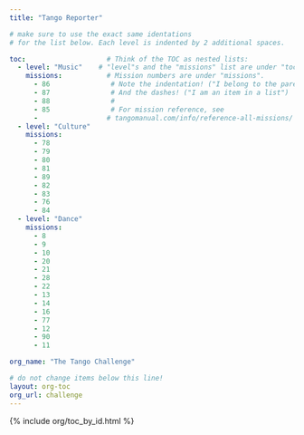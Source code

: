 ```yaml
---
title: "Tango Reporter"

# make sure to use the exact same identations
# for the list below. Each level is indented by 2 additional spaces.

toc:                    # Think of the TOC as nested lists:
  - level: "Music"    # "level"s and the "missions" list are under "toc"
    missions:           # Mission numbers are under "missions".
      - 86               # Note the indentation! ("I belong to the parent above")
      - 87               # And the dashes! ("I am an item in a list")
      - 88               # 
      - 85               # For mission reference, see
      -                 # tangomanual.com/info/reference-all-missions/
  - level: "Culture"
    missions:
      - 78
      - 79
      - 80
      - 81
      - 89
      - 82
      - 83
      - 76
      - 84
  - level: "Dance"
    missions:
      - 8
      - 9
      - 10
      - 20
      - 21
      - 28
      - 22
      - 13
      - 14
      - 16
      - 77
      - 12
      - 90
      - 11

org_name: "The Tango Challenge"

# do not change items below this line!
layout: org-toc
org_url: challenge
---
```


{% include org/toc_by_id.html %}


